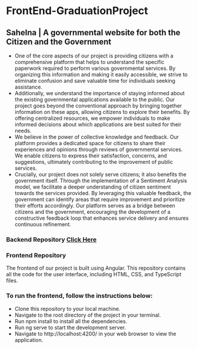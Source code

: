# FrontEnd-GraduationProject

## **Sahelna**  |  A governmental website for both the Citizen and the Government <br> 
- One of the core aspects of our project is providing citizens with a comprehensive platform that helps to understand the specific paperwork required to perform various governmental services.  By organizing this information and making it easily accessible, we strive to eliminate confusion and save valuable time for individuals seeking assistance.
- Additionally, we understand the importance of staying informed about the existing governmental applications available to the public. Our project goes beyond the conventional approach by bringing together information on these apps, allowing citizens to explore their benefits. By offering centralized resources, we empower individuals to make informed decisions about which applications are best suited for their needs.
- We believe in the power of collective knowledge and feedback. Our platform provides a dedicated space for citizens to share their experiences and opinions through reviews of governmental services. We enable citizens to express their satisfaction, concerns, and suggestions, ultimately contributing to the improvement of public services. 
- Crucially, our project does not solely serve citizens; it also benefits the government itself. Through the implementation of a Sentiment Analysis model, we facilitate a deeper understanding of citizen sentiment towards the services provided. By leveraging this valuable feedback, the government can identify areas that require improvement and prioritize their efforts accordingly. Our platform serves as a bridge between citizens and the government, encouraging the development of a constructive feedback loop that enhances service delivery and ensures continuous refinement.

### Backend Repository [Click Here](https://github.com/NadaOmar22/GP_Backend)
### Frontend Repository
The frontend of our project is built using Angular. This repository contains all the code for the user interface, including HTML, CSS, and TypeScript files.
<br>
### To run the frontend, follow the instructions below:
- Clone this repository to your local machine.
- Navigate to the root directory of the project in your terminal.
- Run npm install to install all the dependencies.
- Run ng serve to start the development server.
- Navigate to http://localhost:4200/ in your web browser to view the application.
